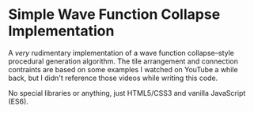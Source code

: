 # Simple Wave Function Collapse Implementation

A *very* rudimentary implementation of a wave function collapse–style procedural generation algorithm. The tile arrangement and connection contraints are based on some examples I watched on YouTube a while back, but I didn't reference those videos while writing this code.

No special libraries or anything, just HTML5/CSS3 and vanilla JavaScript (ES6).